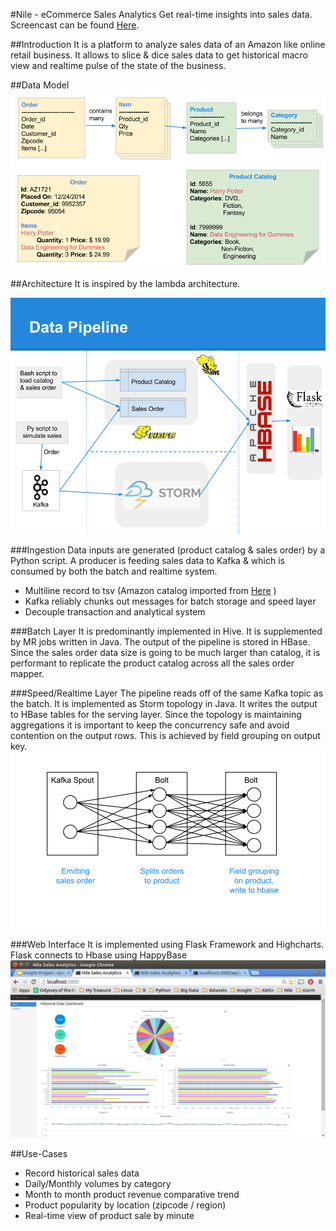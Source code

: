 #Nile - eCommerce Sales Analytics
Get real-time insights into sales data. Screencast can be found [Here](http://youtu.be/DOC5i-CWdSU).

##Introduction
It is a platform to analyze sales data of an Amazon like online retail business. It allows to slice & dice sales data to get historical macro view and realtime pulse of the state of the business.

##Data Model
![alt tag](https://github.com/rituraja/Nile/blob/master/datamodel.png "Data Model of Nile")

##Architecture
It is inspired by the lambda architecture.

![alt tag](https://github.com/rituraja/Nile/blob/master/pipeline.png "Architecture of Nile")

###Ingestion
Data inputs are generated (product catalog & sales order) by a Python script.
A producer is feeding sales data to Kafka & which is consumed by both the batch and realtime system.
- Multiline record to tsv (Amazon catalog imported from [Here](http://snap.stanford.edu/data/amazon-meta.html) )
- Kafka reliably chunks out messages for batch storage and speed layer
- Decouple transaction and analytical system


###Batch Layer
It is predominantly implemented in Hive. It is supplemented by MR jobs written in Java. The output of the pipeline is stored in HBase. Since the sales order data size is going to be much larger than catalog, it is performant to replicate the product catalog across all the sales order mapper.


###Speed/Realtime Layer
The pipeline reads off of the same Kafka topic as the batch. It is implemented as Storm topology in Java. It writes the output to HBase tables for the serving layer. Since the topology is maintaining aggregations it is important to keep the concurrency safe and avoid contention on the output rows. This is achieved by field grouping on output key.
![alt tag](https://github.com/rituraja/Nile/blob/master/topology.png "Storm Topology")

###Web Interface
It is implemented using Flask Framework and Highcharts.
Flask connects to Hbase using HappyBase
![alt tag](https://github.com/rituraja/Nile/blob/master/NileDashboard.png "Nile - Dashboard")

##Use-Cases
- Record historical sales data
- Daily/Monthly volumes by category
- Month to month product revenue comparative trend 
- Product popularity by location (zipcode / region)
- Real-time view of product sale by minute 


